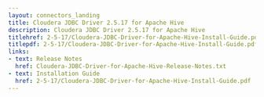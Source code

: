 ```yaml
---
layout: connectors_landing
title: Cloudera JDBC Driver 2.5.17 for Apache Hive
description: Cloudera JDBC Driver 2.5.17 for Apache Hive
titlehref: 2-5-17/Cloudera-JDBC-Driver-for-Apache-Hive-Install-Guide.pdf
titlepdf: 2-5-17/Cloudera-JDBC-Driver-for-Apache-Hive-Install-Guide.pdf
links:
- text: Release Notes
  href: Cloudera-JDBC-Driver-for-Apache-Hive-Release-Notes.txt
- text: Installation Guide
  href: 2-5-17/Cloudera-JDBC-Driver-for-Apache-Hive-Install-Guide.pdf
---
```

